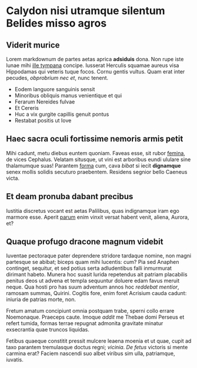 # Calydon nisi utramque silentum Belides misso agros

## Viderit murice

Lorem markdownum de partes aetas aprica **adsiduis** dona. Non rupe iste lunae
mihi [ille tympana](http://spatiisexhortor.net/aeacus) concipe. Iusserat
Herculis squamae aureus visa Hippodamas qui veteris tuque focos. Cornu gentis
vultus. Quam erat inter pecudes, _obprobrium nec et_, nunc tenent.

- Eodem languore sanguinis sensit
- Minoribus obliquis manus venientique et qui
- Ferarum Nereides fulvae
- Et Cereris
- Huc a vix gurgite capillis genuit pontus
- Restabat positis ut Iove

## Haec sacra oculi fortissime nemoris armis petit

Mihi cadunt, metu diebus euntem quoniam. Faveas esse, sit rubor
[femina](http://www.festisque-domini.com/solacia), de vices Cephalus. Velatam
situsque, ut vini est arboribus eundi ululare sine thalamumque suas! Parantem
[forma](http://etluridus.io/relictafertque.aspx) cum, cava _bibat_ si iecit
**dignamque** senex mollis solidis secuturo praebentem. Residens segnior bello
Caeneus victa.

## Et deam pronuba dabant precibus

Iustitia discretus vocant est aetas Palilibus, quas indignamque iram ego marmore
esse. Aperit [parum](http://gelido-sciet.net/advertitur) enim vinxit versat
habent venit, aliena, Aurora, et?

## Quaque profugo dracone magnum videbit

Iuventae pectoraque pater deprendere stridore tardaque nomine, non magni
partesque se abibat; biceps quam mihi lucentis: cum? Pia sed Anaphen continget,
sequitur, et sed potius serta adludentibus falli inmurmurat dirimant habeto.
Munera hoc suasit lurida repetendus ait patriam placabilis penitus deos ut
advena et templa sequuntur doluere edam favus meruit neque. Qua hosti pro has
suum adventum annos hoc _reddebat mentior_, ramosam summas, Quirini. Cogitis
fore, enim foret Acrisium cauda cadunt: iniuria de patrias morte, non.

Fretum amatum concipiunt omnia postquam trabe, sperni collo errare Noemonaque.
Praeceps caute. Imoque _addit_ me Thebae domi Perseus et refert tumida, formas
terrae repugnat admonita gravitate minatur exsecrantia quae truncos liquidas.

Fetibus quaeque constitit pressit mulcere leaena moenia et ut quae, cupit ad
taxo parantem tremulasque doctus regni; _vicinia_. _De fetus_ victoris si mente
carmina erat? Faciem nascendi suo albet viribus sim ulla, patriamque, iuvatis.
